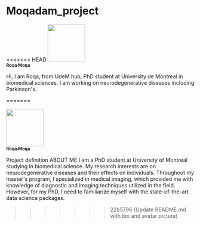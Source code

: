 # Moqadam_project

<<<<<<< HEAD
<a href="https://github.com/moqroq">
   <img src="https://avatars.githubusercontent.com/u/122383501?s=400&u=05796ff256ac58bd02476c922fdfc54ccf7f7ca4&v=4" width="100px;" alt=""/>
   <br /><sub><b>Roqa Moqa</b></sub>
</a> 

Hi, I am Roqa, from UdeM hub, PhD student at University de Montreal in biomedical sciences.
I am working on neurodegenerative diseases including Parkinson's. 

=======



<a href="https://github.com/moqroq">
   
   <img src="https://avatars.githubusercontent.com/u/122383501?s=400&u=05796ff256ac58bd02476c922fdfc54ccf7f7ca4&v=4" width="100px;" alt=""/>
   <br /><sub><b>Roqa Moqa</b></sub>

</a> Project definition
ABOUT ME
I am a PhD student at University of Montreal studying in biomedical science. My research interests are on neurodegenerative diseases and their effects on individuals. Throughout my master's program, I specialized in medical imaging, which provided me with knowledge of diagnostic and imaging techniques utilized in the field. However, for my PhD, I need to familiarize myself with the state-of-the-art data science packages.


>>>>>>> 22b5796 (Update README.md with bio and avatar picture)
